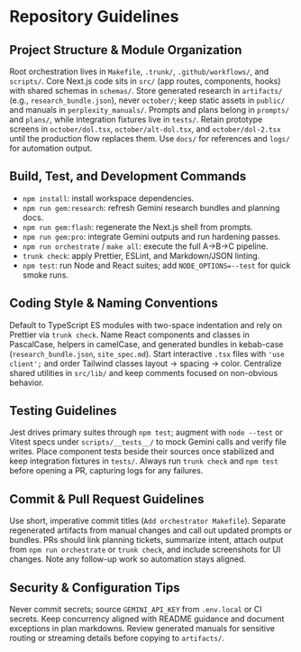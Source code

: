 # Repository Guidelines

## Project Structure & Module Organization

Root orchestration lives in `Makefile`, `.trunk/`, `.github/workflows/`, and `scripts/`. Core Next.js code sits in `src/` (app routes, components, hooks) with shared schemas in `schemas/`. Store generated research in `artifacts/` (e.g., `research_bundle.json`), never `october/`; keep static assets in `public/` and manuals in `perplexity_manuals/`. Prompts and plans belong in `prompts/` and `plans/`, while integration fixtures live in `tests/`. Retain prototype screens in `october/dol.tsx`, `october/alt-dol.tsx`, and `october/dol-2.tsx` until the production flow replaces them. Use `docs/` for references and `logs/` for automation output.

## Build, Test, and Development Commands

- `npm install`: install workspace dependencies.
- `npm run gem:research`: refresh Gemini research bundles and planning docs.
- `npm run gem:flash`: regenerate the Next.js shell from prompts.
- `npm run gem:pro`: integrate Gemini outputs and run hardening passes.
- `npm run orchestrate` / `make all`: execute the full A→B→C pipeline.
- `trunk check`: apply Prettier, ESLint, and Markdown/JSON linting.
- `npm test`: run Node and React suites; add `NODE_OPTIONS=--test` for quick smoke runs.

## Coding Style & Naming Conventions

Default to TypeScript ES modules with two-space indentation and rely on Prettier via `trunk check`. Name React components and classes in PascalCase, helpers in camelCase, and generated bundles in kebab-case (`research_bundle.json`, `site_spec.md`). Start interactive `.tsx` files with `'use client';` and order Tailwind classes layout → spacing → color. Centralize shared utilities in `src/lib/` and keep comments focused on non-obvious behavior.

## Testing Guidelines

Jest drives primary suites through `npm test`; augment with `node --test` or Vitest specs under `scripts/__tests__/` to mock Gemini calls and verify file writes. Place component tests beside their sources once stabilized and keep integration fixtures in `tests/`. Always run `trunk check` and `npm test` before opening a PR, capturing logs for any failures.

## Commit & Pull Request Guidelines

Use short, imperative commit titles (`Add orchestrator Makefile`). Separate regenerated artifacts from manual changes and call out updated prompts or bundles. PRs should link planning tickets, summarize intent, attach output from `npm run orchestrate` or `trunk check`, and include screenshots for UI changes. Note any follow-up work so automation stays aligned.

## Security & Configuration Tips

Never commit secrets; source `GEMINI_API_KEY` from `.env.local` or CI secrets. Keep concurrency aligned with README guidance and document exceptions in plan markdowns. Review generated manuals for sensitive routing or streaming details before copying to `artifacts/`.
